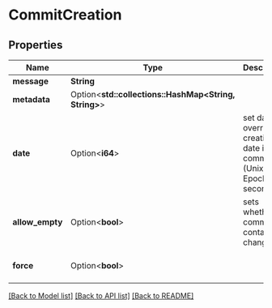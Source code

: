 # CommitCreation

## Properties

Name | Type | Description | Notes
------------ | ------------- | ------------- | -------------
**message** | **String** |  | 
**metadata** | Option<**std::collections::HashMap<String, String>**> |  | [optional]
**date** | Option<**i64**> | set date to override creation date in the commit (Unix Epoch in seconds) | [optional]
**allow_empty** | Option<**bool**> | sets whether a commit can contain no changes | [optional][default to false]
**force** | Option<**bool**> |  | [optional][default to false]

[[Back to Model list]](../README.md#documentation-for-models) [[Back to API list]](../README.md#documentation-for-api-endpoints) [[Back to README]](../README.md)


